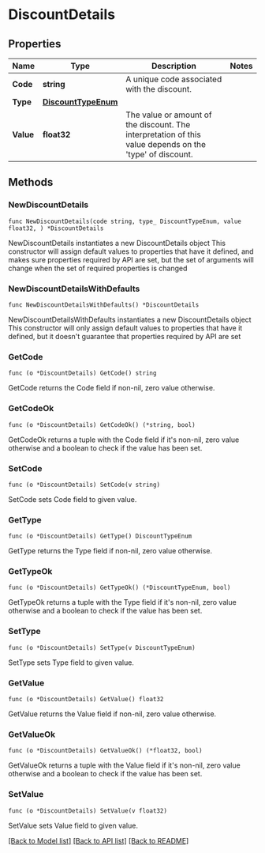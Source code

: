 # DiscountDetails

## Properties

Name | Type | Description | Notes
------------ | ------------- | ------------- | -------------
**Code** | **string** | A unique code associated with the discount. | 
**Type** | [**DiscountTypeEnum**](DiscountTypeEnum.md) |  | 
**Value** | **float32** | The value or amount of the discount. The interpretation of this value depends on the &#39;type&#39; of discount.  | 

## Methods

### NewDiscountDetails

`func NewDiscountDetails(code string, type_ DiscountTypeEnum, value float32, ) *DiscountDetails`

NewDiscountDetails instantiates a new DiscountDetails object
This constructor will assign default values to properties that have it defined,
and makes sure properties required by API are set, but the set of arguments
will change when the set of required properties is changed

### NewDiscountDetailsWithDefaults

`func NewDiscountDetailsWithDefaults() *DiscountDetails`

NewDiscountDetailsWithDefaults instantiates a new DiscountDetails object
This constructor will only assign default values to properties that have it defined,
but it doesn't guarantee that properties required by API are set

### GetCode

`func (o *DiscountDetails) GetCode() string`

GetCode returns the Code field if non-nil, zero value otherwise.

### GetCodeOk

`func (o *DiscountDetails) GetCodeOk() (*string, bool)`

GetCodeOk returns a tuple with the Code field if it's non-nil, zero value otherwise
and a boolean to check if the value has been set.

### SetCode

`func (o *DiscountDetails) SetCode(v string)`

SetCode sets Code field to given value.


### GetType

`func (o *DiscountDetails) GetType() DiscountTypeEnum`

GetType returns the Type field if non-nil, zero value otherwise.

### GetTypeOk

`func (o *DiscountDetails) GetTypeOk() (*DiscountTypeEnum, bool)`

GetTypeOk returns a tuple with the Type field if it's non-nil, zero value otherwise
and a boolean to check if the value has been set.

### SetType

`func (o *DiscountDetails) SetType(v DiscountTypeEnum)`

SetType sets Type field to given value.


### GetValue

`func (o *DiscountDetails) GetValue() float32`

GetValue returns the Value field if non-nil, zero value otherwise.

### GetValueOk

`func (o *DiscountDetails) GetValueOk() (*float32, bool)`

GetValueOk returns a tuple with the Value field if it's non-nil, zero value otherwise
and a boolean to check if the value has been set.

### SetValue

`func (o *DiscountDetails) SetValue(v float32)`

SetValue sets Value field to given value.



[[Back to Model list]](../README.md#documentation-for-models) [[Back to API list]](../README.md#documentation-for-api-endpoints) [[Back to README]](../README.md)


